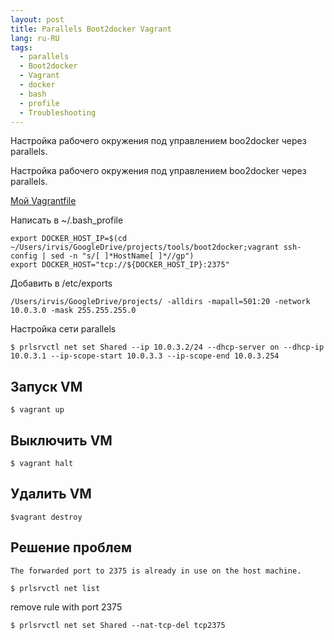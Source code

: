```yaml
---
layout: post
title: Parallels Boot2docker Vagrant
lang: ru-RU
tags:
  - parallels
  - Boot2docker
  - Vagrant
  - docker
  - bash
  - profile
  - Troubleshooting
---
```

Настройка рабочего окружения под управлением boo2docker через parallels.
<!--more-->

Настройка рабочего окружения под управлением boo2docker через parallels.

[Мой Vagrantfile](https://github.com/iMega/boot2docker)

Написать в ~/.bash_profile

```
export DOCKER_HOST_IP=$(cd ~/Users/irvis/GoogleDrive/projects/tools/boot2docker;vagrant ssh-config | sed -n "s/[ ]*HostName[ ]*//gp")
export DOCKER_HOST="tcp://${DOCKER_HOST_IP}:2375"
```

Добавить в /etc/exports

```
/Users/irvis/GoogleDrive/projects/ -alldirs -mapall=501:20 -network 10.0.3.0 -mask 255.255.255.0
```

Настройка сети parallels

```
$ prlsrvctl net set Shared --ip 10.0.3.2/24 --dhcp-server on --dhcp-ip 10.0.3.1 --ip-scope-start 10.0.3.3 --ip-scope-end 10.0.3.254
```

## Запуск VM
```
$ vagrant up
```
## Выключить VM
```
$ vagrant halt
```
## Удалить VM
```
$vagrant destroy
```
## Решение проблем
`The forwarded port to 2375 is already in use on the host machine.`

```
$ prlsrvctl net list
```
remove rule with port 2375

```
$ prlsrvctl net set Shared --nat-tcp-del tcp2375
```

